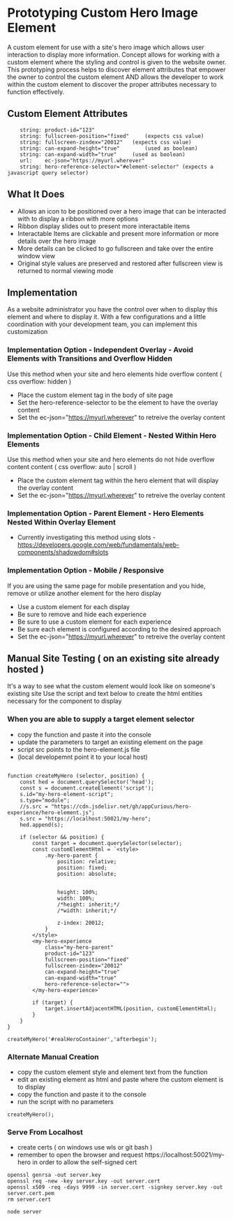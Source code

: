 # Prototyping Custom Hero Image Element
A custom element for use with a site's hero image which allows user interaction to display more information.  Concept allows for working with a custom element where the styling and control is given to the website owner.  This prototyping process helps to discover element attributes that empower the owner to control the custom element AND allows the developer to work within the custom element to discover the proper attributes necessary to function effectively.

## Custom Element Attributes
```
	string: product-id="123"
	string: fullscreen-position="fixed" 	(expects css value)
	string: fullscreen-zindex="20012"	(expects css value)
	string: can-expand-height="true"		(used as boolean)
	string: can-expand-width="true"		(used as boolean)
	url:	ec-json="https://myurl.wherever"
	string: hero-reference-selector="#element-selector" (expects a javascript query selector)
```

## What It Does
*  Allows an icon to be positioned over a hero image that can be interacted with to display a ribbon with more options
*  Ribbon display slides out to present more interactable items
*  Interactable Items are clickable and present more information or more details over the hero image
*  More details can be clicked to go fullscreen and take over the entire window view
*  Original style values are preserved and restored after fullscreen view is returned to normal viewing mode

## Implementation
As a website administrator you have the control over when to display this element and where to display it.  With a few configurations and a little coordination with your development team, you can implement this customization

### Implementation Option - Independent Overlay - Avoid Elements with Transitions and Overflow Hidden
Use this method when your site and hero elements hide overflow content ( css overflow: hidden )
* Place the custom element tag in the body of site page
* Set the hero-reference-selector to be the element to have the overlay content
* Set the ec-json="https://myurl.wherever" to retreive the overlay content

### Implementation Option - Child Element - Nested Within Hero Elements
Use this method when your site and hero elements do not hide overflow content content ( css overflow: auto | scroll )
* Place the custom element tag within the hero element that will display the overlay content
* Set the ec-json="https://myurl.wherever" to retreive the overlay content

### Implementation Option - Parent Element - Hero Elements Nested Within Overlay Element
- Currently investigating this method using slots - https://developers.google.com/web/fundamentals/web-components/shadowdom#slots

### Implementation Option - Mobile / Responsive
If you are using the same page for mobile presentation and you hide, remove or utilize another element for the hero display
* Use a custom element for each display
* Be sure to remove and hide each experience 
* Be sure to use a custom element for each experience
* Be sure each element is configured according to the desired approach
* Set the ec-json="https://myurl.wherever" to retreive the overlay content



## Manual Site Testing ( on an existing site already hosted )
It's a way to see what the custom element would look like on someone's existing site
Use the script and text below to create the html entities necessary for the component to display

### When you are able to supply a target element selector
*  copy the function and paste it into the console
*  update the parameters to target an existing element on the page
*  script src points to the hero-element.js file
*  (local developemnt point it to your local host)


```

function createMyHero (selector, position) {
	const hed = document.querySelector('head');
	const s = document.createElement('script');
	s.id="my-hero-element-script";
	s.type="module";
	//s.src = "https://cdn.jsdelivr.net/gh/appCurious/hero-experience/hero-element.js";
	s.src = "https://localhost:50021/my-hero";
	hed.append(s);
	
	if (selector && position) {
		const target = document.querySelector(selector);
		const customElementHtml = `<style>
			.my-hero-parent {
				position: relative;
				position: fixed;
				position: absolute;
				
				
				height: 100%;
				width: 100%;
				/*height: inherit;*/
				/*width: inherit;*/
				
				z-index: 20012;
			}
		</style>
		<my-hero-experience 
			class="my-hero-parent" 
			product-id="123"
			fullscreen-position="fixed"
			fullscreen-zindex="20012"
			can-expand-height="true"
			can-expand-width="true"
			hero-reference-selector="">
		</my-hero-experience>`
		
		if (target) {
			target.insertAdjacentHTML(position, customElementHtml);    
		}
	}
}

createMyHero('#realHeroContainer','afterbegin');

```

### Alternate Manual Creation
* copy the custom element style and element text from the function
* edit an existing element as html and paste where the custom element is to display
* copy the function and paste it to the console
* run the script with no parameters

```
createMyHero();
```

### Serve From Localhost
* create certs ( on windows use wls or git bash )
* remember to open the browser and request https://localhost:50021/my-hero in order to allow the self-signed cert

```
openssl genrsa -out server.key
openssl req -new -key server.key -out server.cert
openssl x509 -req -days 9999 -in server.cert -signkey server.key -out server.cert.pem
rm server.cert
```
```
node server
```